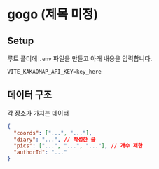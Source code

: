 # gogo (제목 미정)

## Setup

루트 폴더에 `.env` 파일을 만들고 아래 내용을 입력합니다.

```env
VITE_KAKAOMAP_API_KEY=key_here
```

## 데이터 구조

각 장소가 가지는 데이터

```json
{
  "coords": ["...", "..."],
  "diary": "...", // 작성한 글
  "pics": ["...", "...", "..."], // 개수 제한
  "authorId": "..."
}
```
